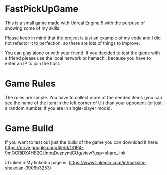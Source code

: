 # FastPickUpGame
This is a small game made with Unreal Engine 5 with the purpuse of showing some of my skills.

Please keep in mind that the project is just an example of my code and I did not refactor it to perfection, so there are lots of things to improve. 

You can play alone or with your friend. If you decided to test the game with a friend please use the local network or hamachi, because you have to enter an IP to join the host. 

# Game Rules
The rules are simple. You have to collect more of the needed items (you can see the name of the item in the left corner of UI) than your opponent (or just a random number, if you are in single-player mode).

# Game Build
If you want to test out just the build of the game you can download it here: 
https://drive.google.com/file/d/1S1P4-9mOCRiDX4H82QUnpqDuznymjCUg/view?usp=share_link

#LinkedIn
My linkedIn page is: https://www.linkedin.com/in/maksim-shekoian-3906b3253/
